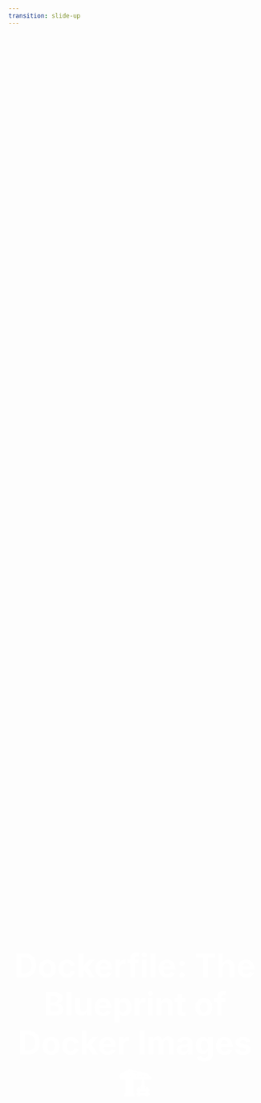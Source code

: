 ```yaml
---
transition: slide-up
---
```


<div class="text-center big-title">
  Dockerfile: The Blueprint of Docker Images 🏗️
</div>

<style>
.big-title {
  font-size: 4rem;
  font-weight: bold;
  margin-top: 3rem;
  color: #FFFFFF;
}

.text-center {
  display: flex;
  flex-direction: column;
  justify-content: center;
  align-items: center;
  height: 100%;
  text-align: center;
}
</style>


---
transition: slide-up
---

# Comprehending Dockerfile

A Dockerfile is a text document that contains all the commands a user could call on the command line to assemble an image. Using a Dockerfile is the most common method for creating a Docker container.

## Why Use a Dockerfile?

- **Automation**: Automate the image creation process, making it reproducible and consistent.
- **Version Control**: Track changes in your Docker environment in a way that’s transparent and maintainable.
- **Customization**: Customize and share images according to your application's specific needs.

## Key Commands

- Build: `docker build -t <tag> .`
- History: `docker history <image>`
- Image Building: `docker build [OPTIONS] PATH | URL | -`

<div class="absolute right-16 bottom-6 text-9xl animate-fade-in">
  📜
</div>

---
transition: slide-up
---

# Dockerfile Fundamentals

The Dockerfile defines the steps to create an image:

- **FROM**: Base image to start the build.
- **RUN**: Execute commands.
- **COPY/ADD**: Add files from local to the image.
- **EXPOSE**: Ports to expose.
- **CMD**: Default command at runtime.

Simple, yet powerful commands to package your application.

<div class="absolute right-16 bottom-6 text-9xl animate-fade-in">
  🏗️
</div>

---
transition: slide-up
---

# Advanced Dockerfile Instructions

To refine image creation:

- **ENV**: Set environment variables.
- **ARG**: Arguments for building images.
- **ENTRYPOINT**: Configure a container that will run as an executable.
- **USER**: Set the user name or UID.
- **WORKDIR**: Set the working directory.

More tools for a fine-tuned Docker experience.

<div class="absolute right-16 bottom-6 text-9xl animate-fade-in">
  🔧
</div>

---
transition: slide-up
---

# Simple Dockerfile Example for a Web Application

Let's look at a basic Dockerfile for a Node.js web app.

```bash {all|1-2|3-4}
# Start with the official Node image
FROM node:18

# Set the working directory in the container
WORKDIR /app

# Install app dependencies by copying
# package.json and package-lock.json
COPY package*.json ./
RUN npm install

# Bundle app source
COPY . .

# Bind to port 3000
EXPOSE 3000

# Define the command to run the app
CMD ["node", "app.js"]